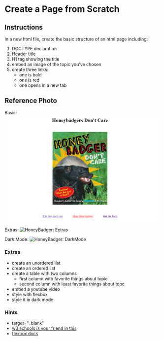 # Create a Page from Scratch

## Instructions
In a new html file, create the basic structure of an html page including:
1. DOCTYPE declaration
2. Header title
3. H1 tag showing the title 
3. embed an image of the topic you've chosen
4. create three links:
    - one is bold
    - one is red
    - one opens in a new tab

## Reference Photo
Basic:
![HoneyBadger: Basic](./images/basic.png)

Extras:
![HoneyBadger: Extras](./images/extras.gif)

Dark Mode:
![HoneyBadger: DarkMode](./images/darkMode.gif)

### Extras
- create an unordered list
- create an ordered list
- create a table with two columns
    - first column with favorite things about topic
    - second column with least favorite things about topc
- embed a youtube video
- style with flexbox
- style it in dark mode

### Hints
- target="_blank" 
- [w3 schools is your friend in this](https://www.w3schools.com/html/html_basic.asp)
- [flexbox docs](https://css-tricks.com/snippets/css/a-guide-to-flexbox/)